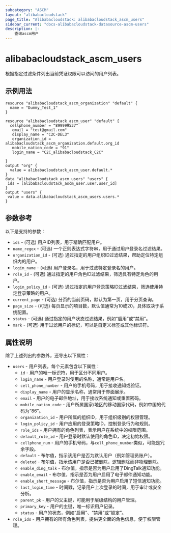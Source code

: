 ```yaml
---
subcategory: "ASCM"
layout: "alibabacloudstack"
page_title: "Alibabacloudstack: alibabacloudstack_ascm_users"
sidebar_current: "docs-alibabacloudstack-datasource-ascm-users"
description: |-
    查询ascm用户
---
```


# alibabacloudstack_ascm_users

根据指定过滤条件列出当前凭证权限可以访问的用户列表。

## 示例用法

```
resource "alibabacloudstack_ascm_organization" "default" {
  name = "Dummy_Test_1"
}

resource "alibabacloudstack_ascm_user" "default" {
  cellphone_number = "899999537"
   email = "test@gmail.com"
   display_name = "C2C-DEL3"
   organization_id = alibabacloudstack_ascm_organization.default.org_id
   mobile_nation_code = "91"
   login_name = "C2C_alibabacloudstack_C2C"

}
output "org" {
  value = alibabacloudstack_ascm_user.default.*
}
data "alibabacloudstack_ascm_users" "users" {
 ids = [alibabacloudstack_ascm_user.user.user_id]
}
output "users" {
 value = data.alibabacloudstack_ascm_users.users.*
}
```

## 参数参考

以下是支持的参数：

* `ids` - (可选) 用户ID列表，用于精确匹配用户。
* `name_regex` - (可选) 一个正则表达式字符串，用于通过用户登录名过滤结果。
* `organization_id` - (可选) 通过指定的用户组织ID过滤结果，帮助定位特定组织内的用户。
* `login_name` - (可选) 用户登录名，用于过滤特定登录名的用户。
* `role_id` - (可选) 通过指定的用户角色ID过滤结果，筛选具有特定角色的用户。
* `login_policy_id` - (可选) 通过指定的用户登录策略ID过滤结果，筛选使用特定登录策略的用户。
* `current_page` - (可选) 分页的当前页码，默认为第一页，用于分页查询。
* `page_size` - (可选) 每页显示的项目数，默认值通常为10或20，具体取决于系统配置。
* `status` - (可选) 通过指定的用户状态过滤结果，例如“启用”或“禁用”。
* `mark` - (可选) 用于过滤用户的标记，可以是自定义标签或其他标识符。

## 属性说明

除了上述列出的参数外，还导出以下属性：

* `users` - 用户列表。每个元素包含以下属性：
  * `id` - 用户的唯一标识符，用于区分不同用户。
  * `login_name` - 用户登录时使用的名称，通常是用户名。
  * `cell_phone_number` - 用户的手机号码，用于接收通知或验证。
  * `display_name` - 用户的显示名称，通常用于界面展示。
  * `email` - 用户的电子邮件地址，用于接收系统通知或重置密码。
  * `mobile_nation_code` - 用户所属国家/地区的移动国家代码，例如中国的代码为“86”。
  * `organization_id` - 用户所属的组织ID，用于组织级别的权限管理。
  * `login_policy_id` - 用户应用的登录策略ID，控制登录行为和规则。
  * `role_ids` - 用户拥有的角色列表，表示用户在系统中的权限范围。
  * `default_role_id` - 用户登录时默认使用的角色ID，决定初始权限。
  * `cellphone_num` - 用户的手机号码，与`cell_phone_number`类似，可能是冗余字段。
  * `default` - 布尔值，指示该用户是否为默认用户（例如管理员账户）。
  * `deleted` - 布尔值，指示该用户是否已被删除，逻辑删除而非物理删除。
  * `enable_ding_talk` - 布尔值，指示是否为用户启用了DingTalk通知功能。
  * `enable_email` - 布尔值，指示是否为用户启用了电子邮件通知功能。
  * `enable_short_message` - 布尔值，指示是否为用户启用了短信通知功能。
  * `last_login_time` - 时间戳，记录用户上次登录的时间，用于审计或安全分析。
  * `parent_pk` - 用户的父主键，可能用于层级结构的用户管理。
  * `primary_key` - 用户的主键，唯一标识用户记录。
  * `status` - 用户的状态，例如“启用”、“禁用”或“锁定”。
* `role_ids` - 用户拥有的所有角色列表，提供更全面的角色信息，便于权限管理。